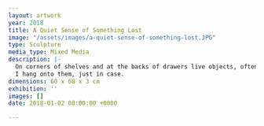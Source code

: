 ```yaml
---
layout: artwork
year: 2018
title: A Quiet Sense of Something Lost
image: "/assets/images/a-quiet-sense-of-something-lost.JPG"
type: Sculpture
media_type: Mixed Media
description: |-
  On corners of shelves and at the backs of drawers live objects, often broken, once part of other things.
  I hang onto them, just in case.
dimensions: 60 x 60 x 3 cm
exhibition: ''
images: []
date: 2018-01-02 00:00:00 +0000

---
```

